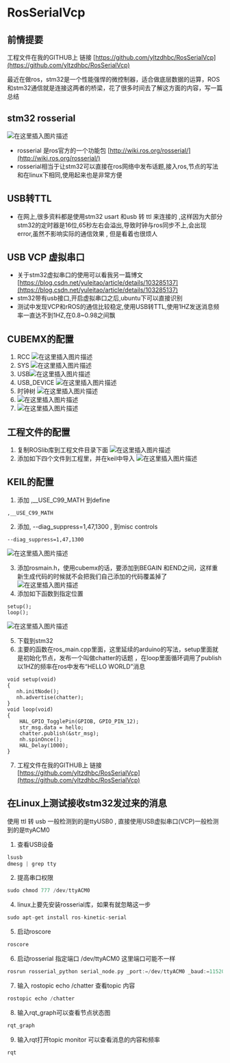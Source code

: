 # RosSerialVcp
## 前情提要

工程文件在我的GITHUB上 链接
[https://github.com/yltzdhbc/RosSerialVcp](https://github.com/yltzdhbc/RosSerialVcp)

最近在做ros，stm32是一个性能强悍的微控制器，适合做底层数据的运算，ROS和stm32通信就是连接这两者的桥梁，花了很多时间去了解这方面的内容，写一篇总结

## stm32 rosserial

![在这里插入图片描述](https://img-blog.csdnimg.cn/20200117142347114.png?x-oss-process=image/watermark,type_ZmFuZ3poZW5naGVpdGk,shadow_10,text_aHR0cHM6Ly9ibG9nLmNzZG4ubmV0L3l1bGVpdGFv,size_16,color_FFFFFF,t_70)

- rosserial 是ros官方的一个功能包 [http://wiki.ros.org/rosserial/](http://wiki.ros.org/rosserial/)
- rosserial相当于让stm32可以直接在ros网络中发布话题,接入ros,节点的写法和在linux下相同,使用起来也是非常方便

## USB转TTL

- 在网上,很多资料都是使用stm32 usart 和usb 转 ttl 来连接的 ,这样因为大部分stm32的定时器是16位,65秒左右会溢出,导致时钟与ros同步不上,会出现 error,虽然不影响实际的通信效果 , 但是看着也很烦人

## USB VCP 虚拟串口

- 关于stm32虚拟串口的使用可以看我另一篇博文[https://blog.csdn.net/yuleitao/article/details/103285137](https://blog.csdn.net/yuleitao/article/details/103285137)
- stm32带有usb接口,开启虚拟串口之后,ubuntu下可以直接识别
- 测试中发现VCP和rROS的通信比较稳定,使用USB转TTL,使用1HZ发送消息频率一直达不到1HZ,在0.8~0.98之间飘

## CUBEMX的配置

1. RCC
   ![在这里插入图片描述](https://img-blog.csdnimg.cn/20200117140311974.png)
2. SYS
   ![在这里插入图片描述](https://img-blog.csdnimg.cn/20200117140335282.png)
3. USB![在这里插入图片描述](https://img-blog.csdnimg.cn/20200117140347325.png?x-oss-process=image/watermark,type_ZmFuZ3poZW5naGVpdGk,shadow_10,text_aHR0cHM6Ly9ibG9nLmNzZG4ubmV0L3l1bGVpdGFv,size_16,color_FFFFFF,t_70)
4. USB_DEVICE
   ![在这里插入图片描述](https://img-blog.csdnimg.cn/20200117140435928.png?x-oss-process=image/watermark,type_ZmFuZ3poZW5naGVpdGk,shadow_10,text_aHR0cHM6Ly9ibG9nLmNzZG4ubmV0L3l1bGVpdGFv,size_16,color_FFFFFF,t_70)
5. 时钟树
   ![在这里插入图片描述](https://img-blog.csdnimg.cn/20200117140501596.png?x-oss-process=image/watermark,type_ZmFuZ3poZW5naGVpdGk,shadow_10,text_aHR0cHM6Ly9ibG9nLmNzZG4ubmV0L3l1bGVpdGFv,size_16,color_FFFFFF,t_70)
6. ![在这里插入图片描述](https://img-blog.csdnimg.cn/20200117140602542.png?x-oss-process=image/watermark,type_ZmFuZ3poZW5naGVpdGk,shadow_10,text_aHR0cHM6Ly9ibG9nLmNzZG4ubmV0L3l1bGVpdGFv,size_16,color_FFFFFF,t_70)
7. ![在这里插入图片描述](https://img-blog.csdnimg.cn/20200117140621802.png?x-oss-process=image/watermark,type_ZmFuZ3poZW5naGVpdGk,shadow_10,text_aHR0cHM6Ly9ibG9nLmNzZG4ubmV0L3l1bGVpdGFv,size_16,color_FFFFFF,t_70)

## 工程文件的配置

1. 复制ROSlib库到工程文件目录下面
   ![在这里插入图片描述](https://img-blog.csdnimg.cn/20200117140649804.png?x-oss-process=image/watermark,type_ZmFuZ3poZW5naGVpdGk,shadow_10,text_aHR0cHM6Ly9ibG9nLmNzZG4ubmV0L3l1bGVpdGFv,size_16,color_FFFFFF,t_70)
2. 添加如下四个文件到工程里，并在keil中导入
   ![在这里插入图片描述](https://img-blog.csdnimg.cn/20200117140743868.png)

## KEIL的配置

1. 添加 ,__USE_C99_MATH 到define

```
,__USE_C99_MATH
```

2. 添加,  --diag_suppress=1,47,1300 , 到misc controls

```
--diag_suppress=1,47,1300
```

![在这里插入图片描述](https://img-blog.csdnimg.cn/20200117140727588.png?x-oss-process=image/watermark,type_ZmFuZ3poZW5naGVpdGk,shadow_10,text_aHR0cHM6Ly9ibG9nLmNzZG4ubmV0L3l1bGVpdGFv,size_16,color_FFFFFF,t_70)

3. 添加rosmain.h，使用cubemx的话，要添加到BEGAIN 和END之间，这样重新生成代码的时候就不会把我们自己添加的代码覆盖掉了
   ![在这里插入图片描述](https://img-blog.csdnimg.cn/20200117140718412.png?x-oss-process=image/watermark,type_ZmFuZ3poZW5naGVpdGk,shadow_10,text_aHR0cHM6Ly9ibG9nLmNzZG4ubmV0L3l1bGVpdGFv,size_16,color_FFFFFF,t_70)
4. 添加如下函数到指定位置

```
setup();
loop();
```

![在这里插入图片描述](https://img-blog.csdnimg.cn/20200117140705193.png?x-oss-process=image/watermark,type_ZmFuZ3poZW5naGVpdGk,shadow_10,text_aHR0cHM6Ly9ibG9nLmNzZG4ubmV0L3l1bGVpdGFv,size_16,color_FFFFFF,t_70)

5. 下载到stm32
6. 主要的函数在ros_main.cpp里面，这里延续的arduino的写法，setup里面就是初始化节点，发布一个叫做chatter的话题 ，在loop里面循环调用了publish以1HZ的频率在ros中发布“HELLO WORLD”消息

```
void setup(void)
{
   nh.initNode();
   nh.advertise(chatter);
}
void loop(void)
{
	HAL_GPIO_TogglePin(GPIOB, GPIO_PIN_12);
	str_msg.data = hello;
 	chatter.publish(&str_msg);
 	nh.spinOnce();
	HAL_Delay(1000);
}
```

7. 工程文件在我的GITHUB上 链接
   [https://github.com/yltzdhbc/RosSerialVcp](https://github.com/yltzdhbc/RosSerialVcp)

## 在Linux上测试接收stm32发过来的消息

使用 ttl 转 usb 一般检测到的是ttyUSB0 , 直接使用USB虚拟串口(VCP)一般检测到的是ttyACM0

  1. 查看USB设备

```cpp
lsusb
dmesg | grep tty
```

2. 提高串口权限

```cpp
sudo chmod 777 /dev/ttyACM0
```

4. linux上要先安装rosserial库，如果有就忽略这一步

```cpp
sudo apt-get install ros-kinetic-serial
```

5. 启动roscore

```cpp
roscore
```

6. 启动rosserial 指定端口 /dev/ttyACM0 这里端口可能不一样

```cpp
rosrun rosserial_python serial_node.py _port:=/dev/ttyACM0 _baud:=115200
```

7. 输入 rostopic echo /chatter 查看topic 内容

```cpp
rostopic echo /chatter
```

8. 输入rqt_graph可以查看节点状态图

```cpp
rqt_graph
```

9. 输入rqt打开topic monitor 可以查看消息的内容和频率

```cpp
rqt
```



